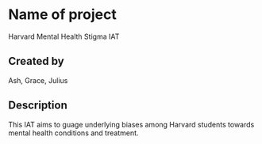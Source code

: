 # Name of project 
Harvard Mental Health Stigma IAT

## Created by
Ash, Grace, Julius 

## Description
This IAT aims to guage underlying biases among Harvard students towards mental health conditions and treatment. 